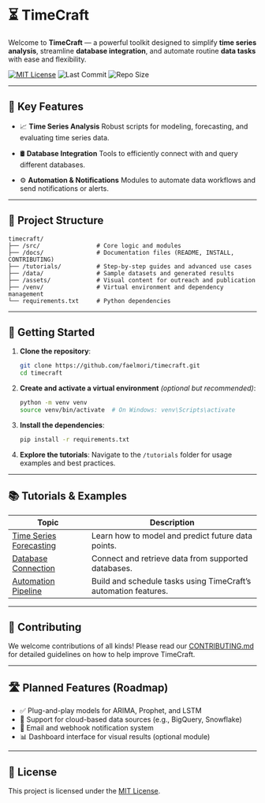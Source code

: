 # ⏳ TimeCraft

Welcome to **TimeCraft** — a powerful toolkit designed to simplify **time series analysis**, streamline **database integration**, and automate routine **data tasks** with ease and flexibility.

[![MIT License](https://img.shields.io/badge/License-MIT-blue.svg)](https://opensource.org/licenses/MIT)
![Last Commit](https://img.shields.io/github/last-commit/faelmori/timecraft)
![Repo Size](https://img.shields.io/github/repo-size/faelmori/timecraft)

---

## 🚀 Key Features

* 📈 **Time Series Analysis**
  Robust scripts for modeling, forecasting, and evaluating time series data.

* 🛢️ **Database Integration**
  Tools to efficiently connect with and query different databases.

* ⚙️ **Automation & Notifications**
  Modules to automate data workflows and send notifications or alerts.

---

## 📁 Project Structure

```
timecraft/
├── /src/                # Core logic and modules
├── /docs/               # Documentation files (README, INSTALL, CONTRIBUTING)
├── /tutorials/          # Step-by-step guides and advanced use cases
├── /data/               # Sample datasets and generated results
├── /assets/             # Visual content for outreach and publication
├── /venv/               # Virtual environment and dependency management
└── requirements.txt     # Python dependencies
```

---

## 🧭 Getting Started

1. **Clone the repository**:

   ```bash
   git clone https://github.com/faelmori/timecraft.git
   cd timecraft
   ```

2. **Create and activate a virtual environment** *(optional but recommended)*:

   ```bash
   python -m venv venv
   source venv/bin/activate  # On Windows: venv\Scripts\activate
   ```

3. **Install the dependencies**:

   ```bash
   pip install -r requirements.txt
   ```

4. **Explore the tutorials**:
   Navigate to the `/tutorials` folder for usage examples and best practices.

---

## 📚 Tutorials & Examples

| Topic                                               | Description                                                     |
| --------------------------------------------------- | --------------------------------------------------------------- |
| [Time Series Forecasting](tutorials/forecasting.md) | Learn how to model and predict future data points.              |
| [Database Connection](tutorials/database.md)        | Connect and retrieve data from supported databases.             |
| [Automation Pipeline](tutorials/automation.md)      | Build and schedule tasks using TimeCraft’s automation features. |

---

## 🤝 Contributing

We welcome contributions of all kinds!
Please read our [CONTRIBUTING.md](CONTRIBUTING.md) for detailed guidelines on how to help improve TimeCraft.

---

## 🛣️ Planned Features (Roadmap)

* ✅ Plug-and-play models for ARIMA, Prophet, and LSTM
* 🚧 Support for cloud-based data sources (e.g., BigQuery, Snowflake)
* 🔔 Email and webhook notification system
* 📊 Dashboard interface for visual results (optional module)

---

## 📄 License

This project is licensed under the [MIT License](https://opensource.org/licenses/MIT).
